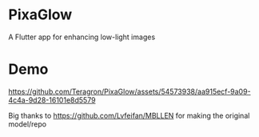 # PixaGlow
A Flutter app for enhancing low-light images

# Demo

https://github.com/Teragron/PixaGlow/assets/54573938/aa915ecf-9a09-4c4a-9d28-16101e8d5579


Big thanks to https://github.com/Lvfeifan/MBLLEN for making the original model/repo
